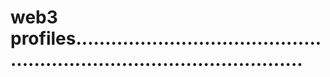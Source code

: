 # web3 profiles............................................................................................
